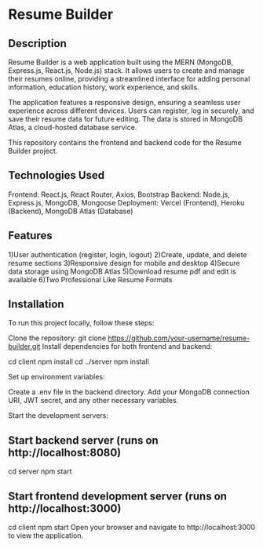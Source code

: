 # Resume Builder

## Description
Resume Builder is a web application built using the MERN (MongoDB, Express.js, React.js, Node.js) stack. It allows users to create and manage their resumes online, providing a streamlined interface for adding personal information, education history, work experience, and skills.

The application features a responsive design, ensuring a seamless user experience across different devices. Users can register, log in securely, and save their resume data for future editing. The data is stored in MongoDB Atlas, a cloud-hosted database service.

This repository contains the frontend and backend code for the Resume Builder project.

## Technologies Used
  Frontend: React.js, React Router, Axios, Bootstrap
  Backend: Node.js, Express.js, MongoDB, Mongoose
  Deployment: Vercel (Frontend), Heroku (Backend), MongoDB Atlas (Database)

## Features
  1)User authentication (register, login, logout)
  2)Create, update, and delete resume sections
  3)Responsive design for mobile and desktop
  4)Secure data storage using MongoDB Atlas
  5)Download resume pdf and edit is available
  6)Two Professional Like Resume Formats

## Installation
To run this project locally, follow these steps:

Clone the repository:
  git clone https://github.com/your-username/resume-builder.git
  Install dependencies for both frontend and backend:

cd client
npm install
cd ../server
npm install

Set up environment variables:

Create a .env file in the backend directory.
Add your MongoDB connection URI, JWT secret, and any other necessary variables.

Start the development servers:
## Start backend server (runs on http://localhost:8080)
cd server
npm start

## Start frontend development server (runs on http://localhost:3000)
cd client
npm start
Open your browser and navigate to http://localhost:3000 to view the application.
